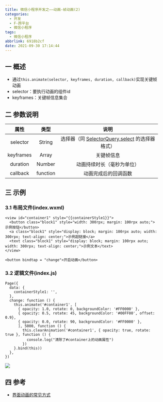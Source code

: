 ```yaml
---
title: 微信小程序开发之——动画-帧动画(2)
categories:
  - 开发
  - F-跨平台
  - 微信小程序
tags:
  - 微信小程序
abbrlink: 6918b2cf
date: 2021-09-30 17:14:44
---
```

## 一 概述

* 通过`this.animate(selector, keyframes, duration, callback)`实现关键帧动画
* selector：要执行动画的组件id
* keyframes：关键帧信息集合

<!--more-->

## 二 参数说明

|   属性    |   类型   |                             说明                             |
| :-------: | :------: | :----------------------------------------------------------: |
| selector  |  String  | 选择器（同 [SelectorQuery.select](https://developers.weixin.qq.com/miniprogram/dev/api/wxml/SelectorQuery.select.html) 的选择器格式） |
| keyframes |  Array   |                          关键帧信息                          |
| duration  |  Number  |                  动画持续时长（毫秒为单位）                  |
| callback  | function |                     动画完成后的回调函数                     |

## 三 示例

### 3.1 布局文件(index.wxml)

```
<view id="container1" style="{{containerStyle1}}">
  <button class="block1" style="width: 300rpx; margin: 100rpx auto;">示例按钮</button>
  <a class="block1" style="display: block; margin: 100rpx auto; width: 300rpx; text-align: center;">示例超链接</a>
  <text class="block1" style="display: block; margin: 100rpx auto; width: 300rpx; text-align: center;">示例文本</text>
</view>

<button bindtap = "change">开启动画</button>
```

### 3.2 逻辑文件(index.js)

```
Page({
  data: {
    containerStyle1: '',
  },
  change: function () {
    this.animate('#container1', [
      { opacity: 1.0, rotate: 0, backgroundColor: '#FF0000' },
      { opacity: 0.5, rotate: 45, backgroundColor: '#00FF00', offset: 0.9},
      { opacity: 0.0, rotate: 90, backgroundColor: '#FF0000' },
      ], 5000, function () {
        this.clearAnimation('#container1', { opacity: true, rotate: true }, function () {
          console.log("清除了#container上的动画属性")
        })
    }.bind(this))
  },
})
```

![][1]

## 四 参考

* [界面动画的常见方式](https://developers.weixin.qq.com/miniprogram/dev/framework/view/animation.html)


[1]:https://cdn.staticaly.com/gh/PGzxc/CDN/master/blog-wechat/wechat-animate-keyframes.gif